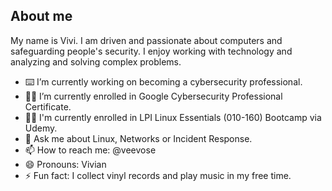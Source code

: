 <!-- 
<picture>
 <source media="(prefers-color-scheme: dark)" srcset="https://avatars.githubusercontent.com/u/29596573?v=4">
 <source media="(prefers-color-scheme: light)" srcset="https://avatars.githubusercontent.com/u/29596573?v=4">
 <img alt="Vivi's profile image" src="https://avatars.githubusercontent.com/u/29596573?v=4">
</picture>
-->

## About me
My name is Vivi.
I am driven and passionate about computers and safeguarding people's security.
I enjoy working with technology and analyzing and solving complex problems.

<!-- COMMENT -->
- ⌨️ I’m currently working on becoming a cybersecurity professional.
- 👨‍🎓 I’m currently enrolled in Google Cybersecurity Professional Certificate.
- 👨‍🎓 I'm currently enrolled in LPI Linux Essentials (010-160) Bootcamp via Udemy.
- 💬 Ask me about Linux, Networks or Incident Response.
- 📫 How to reach me: @veevose
- 😄 Pronouns: Vivian
- ⚡ Fun fact: I collect vinyl records and play music in my free time.
